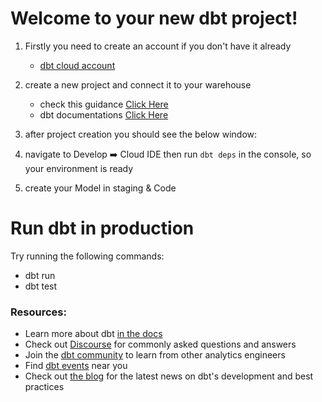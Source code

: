 # Welcome to your new dbt project!
1. Firstly you need to create an account if you don't have it already
    - <a href ="https://www.getdbt.com/signup"> dbt cloud account </a>
2. create a new project and connect it to your warehouse
    - check this guidance <a href = "https://github.com/DataTalksClub/data-engineering-zoomcamp/blob/main/04-analytics-engineering/dbt_cloud_setup.md"> Click Here </a>
    - dbt documentations <a href = "https://docs.getdbt.com/docs/cloud/git/connect-github" > Click Here </a>
3. after project creation you should see the below window:
   
4. navigate to Develop ➡️ Cloud IDE then run `dbt deps` in the console, so your environment is ready

5. create your Model in staging & Code
 
# Run dbt in production

Try running the following commands:
- dbt run
- dbt test


### Resources:
- Learn more about dbt [in the docs](https://docs.getdbt.com/docs/introduction)
- Check out [Discourse](https://discourse.getdbt.com/) for commonly asked questions and answers
- Join the [dbt community](https://getdbt.com/community) to learn from other analytics engineers
- Find [dbt events](https://events.getdbt.com) near you
- Check out [the blog](https://blog.getdbt.com/) for the latest news on dbt's development and best practices
